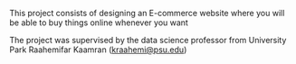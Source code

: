 This project consists of designing an E-commerce website where you will be able to buy things online whenever you want

The project was supervised by the data science professor from University Park Raahemifar Kaamran (kraahemi@psu.edu)
